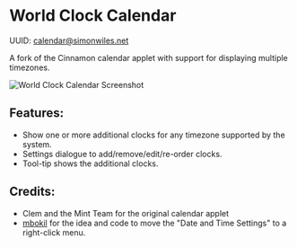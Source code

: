 World Clock Calendar
====================

UUID: calendar@simonwiles.net

A fork of the Cinnamon calendar applet with support for displaying multiple timezones.

![World Clock Calendar Screenshot](cinnamon_applets/blob/master/calendar_screenshot.png "World Clock Calendar Screenshot")


Features:
---------
* Show one or more additional clocks for any timezone supported by the system.
* Settings dialogue to add/remove/edit/re-order clocks.
* Tool-tip shows the additional clocks.

Credits:
--------
* Clem and the Mint Team for the original calendar applet
* [mbokil](http://cinnamon-spices.linuxmint.com/users/view/354) for the idea and code to move the "Date and Time Settings" to a right-click menu.